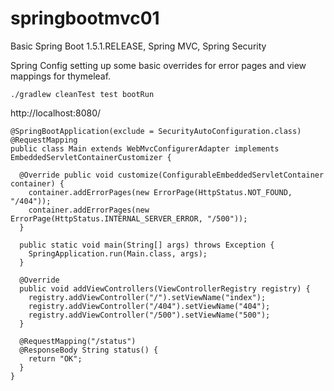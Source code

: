 # springbootmvc01

Basic Spring Boot 1.5.1.RELEASE, Spring MVC, Spring Security

Spring Config setting up some basic overrides for error pages and view mappings for thymeleaf.

~~~
./gradlew cleanTest test bootRun
~~~

http://localhost:8080/

~~~
@SpringBootApplication(exclude = SecurityAutoConfiguration.class)
@RequestMapping
public class Main extends WebMvcConfigurerAdapter implements EmbeddedServletContainerCustomizer {

  @Override public void customize(ConfigurableEmbeddedServletContainer container) {
    container.addErrorPages(new ErrorPage(HttpStatus.NOT_FOUND, "/404"));
    container.addErrorPages(new ErrorPage(HttpStatus.INTERNAL_SERVER_ERROR, "/500"));
  }

  public static void main(String[] args) throws Exception {
    SpringApplication.run(Main.class, args);
  }

  @Override
  public void addViewControllers(ViewControllerRegistry registry) {
    registry.addViewController("/").setViewName("index");
    registry.addViewController("/404").setViewName("404");
    registry.addViewController("/500").setViewName("500");
  }

  @RequestMapping("/status")
  @ResponseBody String status() {
    return "OK";
  }
}
~~~
